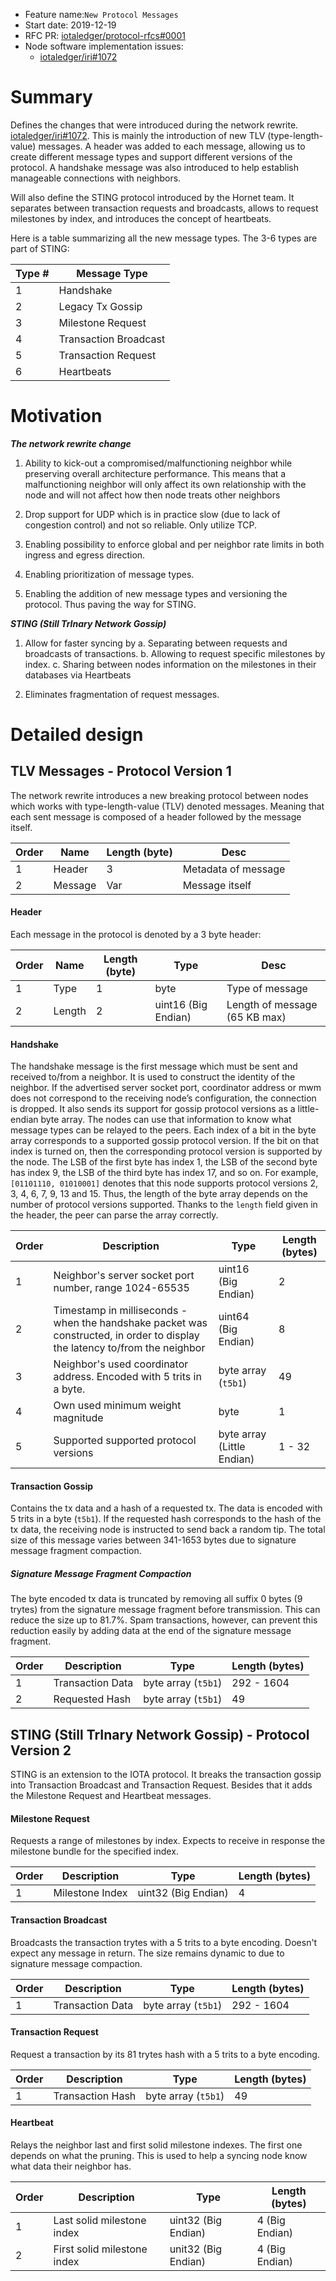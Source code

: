 + Feature name:`New Protocol Messages`
+ Start date: 2019-12-19
+ RFC PR: [iotaledger/protocol-rfcs#0001](https://github.com/iotaledger/protocol-rfcs/pull/0001)
+ Node software implementation issues: 
  - [iotaledger/iri#1072](https://github.com/iotaledger/iri/issues/1072)


# Summary
Defines the changes that were introduced during the network rewrite. [iotaledger/iri#1072](https://github.com/iotaledger/iri/issues/1072). This is mainly the introduction of new TLV (type-length-value) messages. A header was added to each message, allowing us to create different message types and support different versions of the protocol. A handshake message was also introduced to help establish manageable connections with neighbors.

Will also define the STING protocol introduced by the Hornet team. It separates between transaction requests and broadcasts, allows to request milestones by index, and introduces the concept of heartbeats.

Here is a table summarizing all the new message types. The 3-6 types are part of STING:

| Type # | Message Type |
| ------ | ------------ |
|  1     | Handshake    |
|  2     | Legacy Tx Gossip |
|  3     | Milestone Request|
|  4     | Transaction Broadcast |
|  5     | Transaction Request   |
|  6     | Heartbeats            |

# Motivation

***The network rewrite change***
1. Ability to kick-out a compromised/malfunctioning neighbor while preserving overall architecture performance. This means that a malfunctioning neighbor will only affect its own relationship with the node and will not affect how then node  treats other neighbors

2. Drop support for UDP which is in practice slow (due to lack of congestion control) and not so reliable. Only utilize TCP.

3. Enabling possibility to enforce global and per neighbor rate limits in both ingress and egress direction. 

5. Enabling prioritization of message types.

6. Enabling the addition of new message types and versioning the protocol. Thus paving the way for STING.


***STING (Still TrInary Network Gossip)***

1. Allow for faster syncing by
    a. Separating between requests and broadcasts of transactions.
    b. Allowing to request specific milestones by index.
    c. Sharing between nodes information on the milestones in their databases via Heartbeats
    
2. Eliminates fragmentation of request messages.




# Detailed design

## **TLV Messages - Protocol Version 1**
The network rewrite introduces a new breaking protocol between nodes which works with type-length-value (TLV) denoted messages. Meaning that each sent message is composed of a header followed by the message itself.

| Order | Name   | Length (byte) | Desc             |
| ----- | ----   | ------------- | ----                         |
|   1   | Header |   3           | Metadata of message          |
|   2   |Message |   Var         | Message itself               |

#### Header
Each message in the protocol is denoted by a 3 byte header:

| Order | Name | Length (byte) | Type              | Desc             |
| ----- | ---- | ------------- | ----------------- | ----                         |
|   1   | Type |   1           | byte              | Type of message              |
|   2   |Length|   2           |uint16 (Big Endian)| Length of message (65 KB max)|

#### Handshake
The handshake message is the first message which must be sent and received to/from a neighbor. It is used to construct the identity of the neighbor. If the advertised server socket port, coordinator address or mwm does not correspond to the receiving node’s configuration, the connection is dropped. It also sends its support for gossip protocol versions as a little-endian byte array. The nodes can use that information to know what message types can be relayed to the peers.
Each index of a bit in the byte array corresponds to a supported gossip protocol version. If the bit on that index is turned on, then the corresponding protocol version is supported by the node. The LSB of the first byte has index 1, the LSB of the second byte has index 9, the LSB of the third byte has index 17, and so on.
For example, `[01101110, 01010001]` denotes that this node supports protocol versions 2, 3, 4, 6, 7, 9, 13 and 15. Thus, the length of the byte array depends on the number of protocol versions supported. Thanks to the `length` field given in the header, the peer can parse the array correctly.

| Order | Description                                                                                                                 | Type                       | Length (bytes)   |
| ----- | ----------------------------------------------------------------------                                                      | ----                       | ---------------  |
|  1    | Neighbor's server socket port number, range 1024-65535                                                                      | uint16 (Big Endian)        | 2                |
| 2     | Timestamp in milliseconds - when the handshake packet was constructed, in order to display the latency to/from the neighbor | uint64 (Big Endian)        | 8                |
| 3     | Neighbor's used coordinator address. Encoded with 5 trits in a byte.                                                        | byte array (`t5b1`)        | 49               |
| 4     | Own used minimum weight magnitude                                                                                           | byte                       | 1                |
| 5     | Supported supported protocol versions                                                                                       | byte array (Little Endian) | 1 - 32           |

#### Transaction Gossip
Contains the tx data and a hash of a requested tx. The data is encoded with 5 trits in a byte (`t5b1`). If the requested hash corresponds to the hash of the tx data, the receiving node is instructed to send back a random tip.
The total size of this message varies between 341-1653 bytes due to signature message fragment compaction.

##### Signature Message Fragment Compaction
The byte encoded tx data is truncated by removing all suffix 0 bytes (9 trytes) from the signature message fragment before transmission. This can reduce the size up to 81.7%. Spam transactions, however, can prevent this reduction easily by adding data at the end of the signature message fragment.


 
| Order | Description      | Type                    |Length (bytes)   |
| ----- | -----------      | --------------------    |---------------- |
|  1    | Transaction Data | byte array (`t5b1`)     |292 - 1604       |
|  2    | Requested Hash   | byte array (`t5b1`)     | 49              |


## STING (Still TrInary Network Gossip) - Protocol Version 2

STING is an extension to the IOTA protocol. It breaks the transaction gossip into Transaction Broadcast and Transaction Request. Besides that it adds the Milestone Request and Heartbeat messages.

#### Milestone Request

Requests a range of milestones by index. Expects to receive in response the milestone bundle for the specified index.

| Order | Description                            | Type                    | Length (bytes)   |
| ----- | -----------                            | ---------------------   |----------------  |
|  1    | Milestone Index                        | uint32 (Big Endian)     |     4            |

#### Transaction Broadcast

Broadcasts the transaction trytes with a 5 trits to a byte encoding. Doesn't expect any message in return. The size remains dynamic to due to signature message compaction.


| Order | Description      | Type                | Length (bytes)   |
| ----- | -----------      | ------------------- | ---------------- |
|  1    | Transaction Data | byte array (`t5b1`) |292 - 1604       |

####  Transaction Request

Request a transaction by its 81 trytes hash with a 5 trits to a byte encoding.

| Order | Description     | Type                 | Length (bytes)   |
| ----- | -----------     | -------------------  | ---------------- |
|  1    | Transaction Hash| byte array (`t5b1`)  |49                |


#### Heartbeat

Relays the neighbor last and first solid milestone indexes. The first one depends on what the pruning. This is used to help a syncing node know what data their neighbor has.

|Order | Description                 | Type                   | Length (bytes) |
| ---- | ------------------          | -------------------    | -------------  | 
|  1   | Last solid milestone index  | uint32 (Big Endian)    | 4 (Big Endian) |
|  2   | First solid milestone index | unit32 (Big Endian)    | 4  (Big Endian)|
